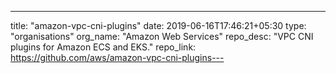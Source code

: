 ---
title: "amazon-vpc-cni-plugins"
date: 2019-06-16T17:46:21+05:30
type: "organisations"
org_name: "Amazon Web Services"
repo_desc: "VPC CNI plugins for Amazon ECS and EKS."
repo_link: https://github.com/aws/amazon-vpc-cni-plugins---